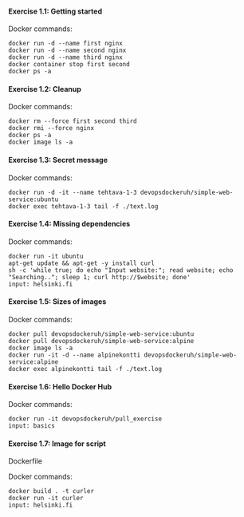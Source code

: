 
#### Exercise 1.1: Getting started

Docker commands:

```
docker run -d --name first nginx
docker run -d --name second nginx
docker run -d --name third nginx
docker container stop first second
docker ps -a
```

#### Exercise 1.2: Cleanup

Docker commands:

```
docker rm --force first second third
docker rmi --force nginx
docker ps -a
docker image ls -a
```

#### Exercise 1.3: Secret message

Docker commands:

```
docker run -d -it --name tehtava-1-3 devopsdockeruh/simple-web-service:ubuntu
docker exec tehtava-1-3 tail -f ./text.log
```

#### Exercise 1.4: Missing dependencies

Docker commands:

```
docker run -it ubuntu
apt-get update && apt-get -y install curl
sh -c 'while true; do echo "Input website:"; read website; echo "Searching.."; sleep 1; curl http://$website; done'
input: helsinki.fi
```

#### Exercise 1.5: Sizes of images

Docker commands:

```
docker pull devopsdockeruh/simple-web-service:ubuntu
docker pull devopsdockeruh/simple-web-service:alpine
docker image ls -a
docker run -it -d --name alpinekontti devopsdockeruh/simple-web-service:alpine
docker exec alpinekontti tail -f ./text.log
```

#### Exercise 1.6: Hello Docker Hub

Docker commands:

```
docker run -it devopsdockeruh/pull_exercise
input: basics
```

#### Exercise 1.7: Image for script

Dockerfile

Docker commands:

```
docker build . -t curler
docker run -it curler
input: helsinki.fi
```

